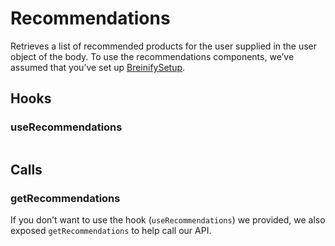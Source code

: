 # Recommendations
Retrieves a list of recommended products for the user supplied in the user object of the body. To use the recommendations components, we’ve assumed that you’ve set up [BreinifySetup](README.md#configuring-the-library).

## Hooks
### useRecommendations
```tsx

```

## Calls
### getRecommendations
If you don’t want to use the hook (`useRecommendations`) we provided, we also exposed `getRecommendations`  to help call our API.
```tsx

```
